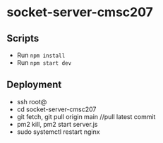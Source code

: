 # socket-server-cmsc207

## Scripts
- Run `npm install`
- Run `npm start dev`

## Deployment
- ssh root@<ip>
- cd socket-server-cmsc207
- git fetch, git pull origin main //pull latest commit
- pm2 kill, pm2 start server.js
- sudo systemctl restart nginx
